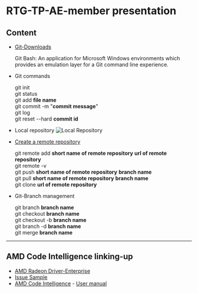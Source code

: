 # RTG-TP-AE-member presentation

Content
---
- [Git-Downloads](https://git-scm.com/downloads "Git-Downloads")

    Git Bash: An application for Microsoft Windows environments which provides an emulation layer for a Git command line experience.
- Git commands

    git init\
    git status\
    git add **file name**\
    git commit -m "**commit message**"\
    git log\
    git reset --hard **commit id**
    
- Local repository
![Local Repository](https://res.cloudinary.com/practicaldev/image/fetch/s--D7nJOADN--/c_imagga_scale,f_auto,fl_progressive,h_900,q_auto,w_1600/https://cl.ly/569e7f0bbfaf/download/Image%25202018-08-29%2520at%25208.26.35%2520PM.png)


- [Create a remote repository](https://github.com/thebusteray?tab=repositories)
    
    git remote add **short name of remote repository** **url of remote repository**\
    git remote -v\
    git push **short name of remote repository** **branch name**\
    git pull **short name of remote repository** **branch name**\
    git clone **url of remote repository**
    
- Git-Branch management

    git branch **branch name**\
    git checkout **branch name**\
    git checkout -b **branch name**\
    git branch -d **branch name**\
    git merge **branch name**

---
AMD Code Intelligence linking-up
---


- [AMD Radeon Driver-Enterprise](https://github.amd.com/orgs/AMD-Radeon-Driver/repositories?type=all)
- [Issue Sample](https://ontrack-internal.amd.com/browse/SWDEV-343148)
- [AMD Code Intelligence](http://code.amd.com/home) - [User manual](https://confluence.amd.com/pages/viewpage.action?pageId=94217319)
